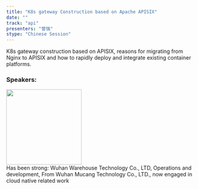```yaml
---
title: "K8s gateway Construction based on Apache APISIX"
date: "" 
track: "api"
presenters: "曾强"
stype: "Chinese Session"
---
```

K8s gateway construction based on APISIX, reasons for migrating from Nginx to APISIX and how to rapidly deploy and integrate existing container platforms.
 ### Speakers: 
 <img src="images/speaker/1175.png" width="200" /><br>Has been strong: Wuhan Warehouse Technology Co., LTD, Operations and development, From Wuhan Mucang Technology Co., LTD., now engaged in cloud native related work
 
